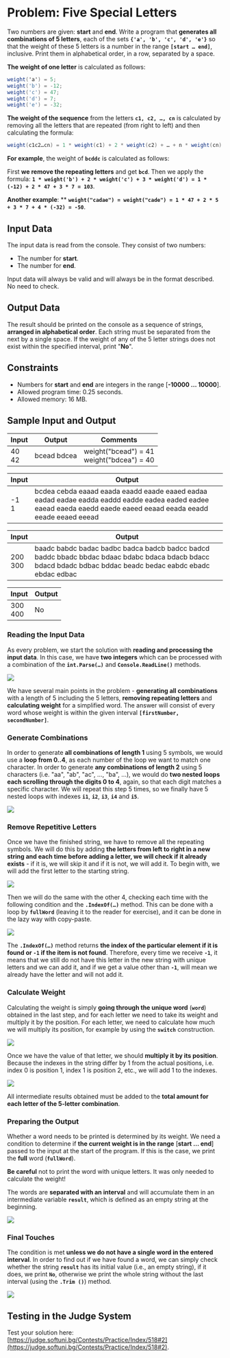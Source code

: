 # Problem: Five Special Letters

Two numbers are given: **start** and **end**. Write a program that **generates all combinations of 5 letters**, each of the sets **`{'a', 'b', 'c', 'd', 'e'}`** so that the weight of these 5 letters is a number in the range **`[start … end]`**, inclusive. Print them in alphabetical order, in a row, separated by a space.

**The weight of one letter** is calculated as follows:

```csharp 
weight('а') = 5;
weight('b') = -12;
weight('c') = 47;
weight('d') = 7;
weight('e') = -32;
```

**The weight of the sequence** from the letters **`c1, c2, …, cn`** is calculated by removing all the letters that are repeated (from right to left) and then calculating the formula:

```csharp 
weight(c1c2…cn) = 1 * weight(c1) + 2 * weight(c2) + … + n * weight(cn)
```

**For example**, the weight of **`bcddc`** is calculated as follows:

First **we remove the repeating letters** and get **`bcd`**. Then we apply the formula: **`1 * weight('b') + 2 * weight('c') + 3 * weight('d') = 1 * (-12) + 2 * 47 + 3 * 7 = 103`**.

**Another example**: ** **`weight("cadae") = weight("cade") = 1 * 47 + 2 * 5 + 3 * 7 + 4 * (-32) = -50`**.

## Input Data

The input data is read from the console. They consist of two numbers:
   * The number for **start**.
   * The number for **end**.

Input data will always be valid and will always be in the format described. No need to check.

## Output Data

The result should be printed on the console as a sequence of strings, **arranged in alphabetical order**. Each string must be separated from the next by a single space. If the weight of any of the 5 letter strings does not exist within the specified interval, print "**No**".

## Constraints

   * Numbers for **start** and **end** are integers in the range [**-10000 … 10000**].
   * Allowed program time: 0.25 seconds.
   * Allowed memory: 16 MB.

## Sample Input and Output

| Input | Output       | Comments             |
| ------ | ------------- | ---------------------- |
|40<br>42|bcead bdcea |weight("bcead") = 41<br>weight("bdcea") = 40|

| Input | Output         |
| ------ |---------------|
|-1<br>1| bcdea cebda eaaad eaada eaadd eaade eaaed eadaa eadad eadae eadda eaddd eadde eadea eaded eadee eaead eaeda eaedd eaede eaeed eeaad eeada eeadd eeade eeaed eeead|

| Input | Output      |
| ------ |------------|
|200<br>300|baadc babdc badac badbc badca badcb badcc badcd baddc bbadc bbdac bdaac bdabc bdaca bdacb bdacc bdacd bdadc bdbac bddac beadc bedac eabdc ebadc ebdac edbac|

| Input | Output  |
| ------ | -------- |
|300<br>400| No|

### Reading the Input Data

As every problem, we start the solution with **reading and processing the input data**. In this case, we have **two integers** which can be processed with a combination of the **`int.Parse(…)`** and **`Console.ReadLine()`** methods.

![](/assets/chapter-9-images/03.Five-special-letters-01.png)

We have several main points in the problem - **generating all combinations** with a length of 5 including the 5 letters, **removing repeating letters** and **calculating weight** for a simplified word. The answer will consist of every word whose weight is within the given interval **`[firstNumber, secondNumber]`**.

### Generate Combinations

In order to generate **all combinations of length 1** using 5 symbols, we would use a **loop from 0..4**, as each number of the loop we want to match one character. In order to generate **any combinations of length 2** using 5 characters (i.e. "aa", "ab", "ac", …, "ba", …), we would do **two nested loops each scrolling through the digits 0 to 4**, again, so that each digit matches a specific character. We will repeat this step 5 times, so we finally have 5 nested loops with indexes **`i1`**, **`i2`**, **`i3`**, **`i4`** and **`i5`**.

![](/assets/chapter-9-images/03.Five-special-letters-02.png)

### Remove Repetitive Letters

Once we have the finished string, we have to remove all the repeating symbols. We will do this by adding **the letters from left to right in a new string and each time before adding a letter, we will check if it already exists** - if it is, we will skip it and if it is not, we will add it. To begin with, we will add the first letter to the starting string.

![](/assets/chapter-9-images/03.Five-special-letters-05.png)

Then we will do the same with the other 4, checking each time with the following condition and the **`.IndexOf(…)`** method. This can be done with a loop by **`fullWord`** (leaving it to the reader for exercise), and it can be done in the lazy way with copy-paste.

![](/assets/chapter-9-images/03.Five-special-letters-06.png)

The **`.IndexOf(…)`** method returns **the index of the particular element if it is found or `-1` if the item is not found**. Therefore, every time we receive **`-1`**, it means that we still do not have this letter in the new string with unique letters and we can add it, and if we get a value other than **`-1`**, will mean we already have the letter and will not add it.

### Calculate Weight

Calculating the weight is simply **going through the unique word** (**`word`**) obtained in the last step, and for each letter we need to take its weight and multiply it by the position. For each letter, we need to calculate how much we will multiply its position, for example by using the **`switch`** construction.

![](/assets/chapter-9-images/03.Five-special-letters-07.png)

Once we have the value of that letter, we should **multiply it by its position**. Because the indexes in the string differ by 1 from the actual positions, i.e. index 0 is position 1, index 1 is position 2, etc., we will add 1 to the indexes.

![](/assets/chapter-9-images/03.Five-special-letters-08.png)

All intermediate results obtained must be added to the **total amount for each letter of the 5-letter combination**.

### Preparing the Output

Whether a word needs to be printed is determined by its weight. We need a condition to determine if **the current weight is in the range** [**start … end**] passed to the input at the start of the program. If this is the case, we print the **full** word (**`fullWord`**).

**Be careful** not to print the word with unique letters. It was only needed to calculate the weight!

The words are **separated with an interval** and will accumulate them in an intermediate variable **`result`**, which is defined as an empty string at the beginning.

![](/assets/chapter-9-images/03.Five-special-letters-09.png)

### Final Touches

The condition is met **unless we do not have a single word in the entered interval**. In order to find out if we have found a word, we can simply check whether the string **`result`** has its initial value (i.e., an empty string), if it does, we print **`No`**, otherwise we print the whole string without the last interval (using the **`.Trim ()`**) method.

![](/assets/chapter-9-images/03.Five-special-letters-10.png)

## Testing in the Judge System

Test your solution here: [https://judge.softuni.bg/Contests/Practice/Index/518#2](https://judge.softuni.bg/Contests/Practice/Index/518#2).
